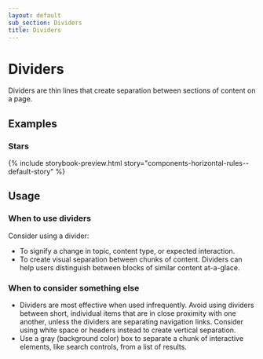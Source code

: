 ```yaml
---
layout: default
sub_section: Dividers
title: Dividers
---
```


# Dividers
 
Dividers are thin lines that create separation between sections of content on a page. 

## Examples

### Stars

{% include storybook-preview.html story="components-horizontal-rules--default-story" %}

## Usage

### When to use dividers

Consider using a divider:

- To signify a change in topic, content type, or expected interaction.
- To create visual separation between chunks of content. Dividers can help users distinguish between blocks of similar content at-a-glace.  

### When to consider something else

- Dividers are most effective when used infrequently. Avoid using dividers between short, individual items that are in close proximity with one another, unless the dividers are separating navigation links. Consider using white space or headers instead to create vertical separation.  
- Use a gray (background color) box to separate a chunk of interactive elements, like search controls, from a list of results. 

